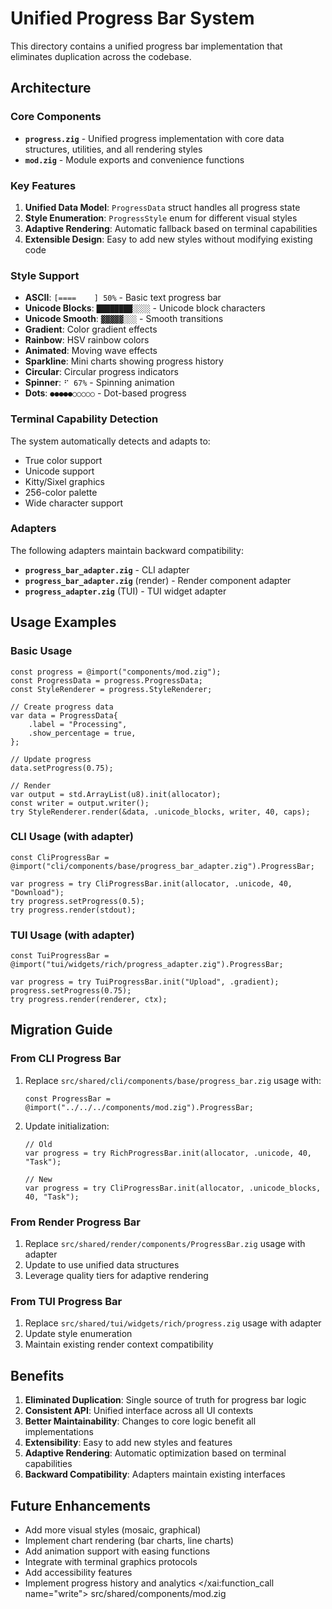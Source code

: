 # Unified Progress Bar System

This directory contains a unified progress bar implementation that eliminates duplication across the codebase.

## Architecture

### Core Components

- **`progress.zig`** - Unified progress implementation with core data structures, utilities, and all rendering styles
- **`mod.zig`** - Module exports and convenience functions

### Key Features

1. **Unified Data Model**: `ProgressData` struct handles all progress state
2. **Style Enumeration**: `ProgressStyle` enum for different visual styles
3. **Adaptive Rendering**: Automatic fallback based on terminal capabilities
4. **Extensible Design**: Easy to add new styles without modifying existing code

### Style Support

- **ASCII**: `[====    ] 50%` - Basic text progress bar
- **Unicode Blocks**: `████████░░░░` - Unicode block characters
- **Unicode Smooth**: `▓▓▓▓▓░░░` - Smooth transitions
- **Gradient**: Color gradient effects
- **Rainbow**: HSV rainbow colors
- **Animated**: Moving wave effects
- **Sparkline**: Mini charts showing progress history
- **Circular**: Circular progress indicators
- **Spinner**: `⠋ 67%` - Spinning animation
- **Dots**: `●●●●●○○○○○` - Dot-based progress

### Terminal Capability Detection

The system automatically detects and adapts to:
- True color support
- Unicode support
- Kitty/Sixel graphics
- 256-color palette
- Wide character support

### Adapters

The following adapters maintain backward compatibility:

- **`progress_bar_adapter.zig`** - CLI adapter
- **`progress_bar_adapter.zig`** (render) - Render component adapter
- **`progress_adapter.zig`** (TUI) - TUI widget adapter

## Usage Examples

### Basic Usage

```zig
const progress = @import("components/mod.zig");
const ProgressData = progress.ProgressData;
const StyleRenderer = progress.StyleRenderer;

// Create progress data
var data = ProgressData{
    .label = "Processing",
    .show_percentage = true,
};

// Update progress
data.setProgress(0.75);

// Render
var output = std.ArrayList(u8).init(allocator);
const writer = output.writer();
try StyleRenderer.render(&data, .unicode_blocks, writer, 40, caps);
```

### CLI Usage (with adapter)

```zig
const CliProgressBar = @import("cli/components/base/progress_bar_adapter.zig").ProgressBar;

var progress = try CliProgressBar.init(allocator, .unicode, 40, "Download");
try progress.setProgress(0.5);
try progress.render(stdout);
```

### TUI Usage (with adapter)

```zig
const TuiProgressBar = @import("tui/widgets/rich/progress_adapter.zig").ProgressBar;

var progress = try TuiProgressBar.init("Upload", .gradient);
progress.setProgress(0.75);
try progress.render(renderer, ctx);
```

## Migration Guide

### From CLI Progress Bar

1. Replace `src/shared/cli/components/base/progress_bar.zig` usage with:
   ```zig
   const ProgressBar = @import("../../../components/mod.zig").ProgressBar;
   ```

2. Update initialization:
   ```zig
   // Old
   var progress = try RichProgressBar.init(allocator, .unicode, 40, "Task");

   // New
   var progress = try CliProgressBar.init(allocator, .unicode_blocks, 40, "Task");
   ```

### From Render Progress Bar

1. Replace `src/shared/render/components/ProgressBar.zig` usage with adapter
2. Update to use unified data structures
3. Leverage quality tiers for adaptive rendering

### From TUI Progress Bar

1. Replace `src/shared/tui/widgets/rich/progress.zig` usage with adapter
2. Update style enumeration
3. Maintain existing render context compatibility

## Benefits

1. **Eliminated Duplication**: Single source of truth for progress bar logic
2. **Consistent API**: Unified interface across all UI contexts
3. **Better Maintainability**: Changes to core logic benefit all implementations
4. **Extensibility**: Easy to add new styles and features
5. **Adaptive Rendering**: Automatic optimization based on terminal capabilities
6. **Backward Compatibility**: Adapters maintain existing interfaces

## Future Enhancements

- Add more visual styles (mosaic, graphical)
- Implement chart rendering (bar charts, line charts)
- Add animation support with easing functions
- Integrate with terminal graphics protocols
- Add accessibility features
- Implement progress history and analytics</content>
</xai:function_call name="write">
<parameter name="filePath">src/shared/components/mod.zig